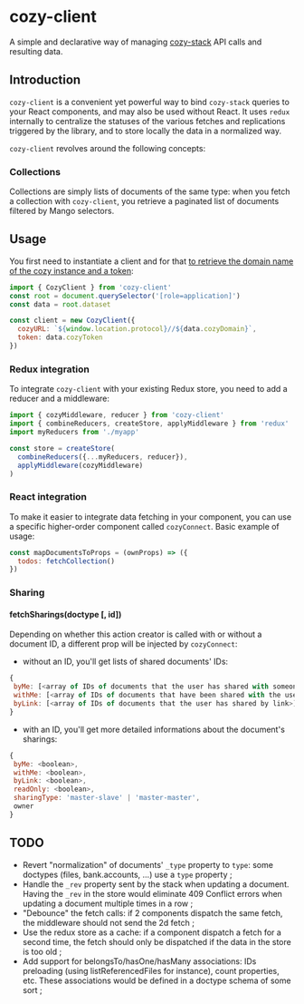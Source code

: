 # cozy-client
A simple and declarative way of managing [cozy-stack](https://github.com/cozy/cozy-stack) API calls and resulting data.

## Introduction
`cozy-client` is a convenient yet powerful way to bind `cozy-stack` queries to your React components, and may also be used without React. It uses `redux` internally to centralize the statuses of the various fetches and replications triggered by the library, and to store locally the data in a normalized way.

`cozy-client` revolves around the following concepts:

### Collections

Collections are simply lists of documents of the same type: when you fetch a collection with `cozy-client`, you retrieve a paginated list of documents filtered by Mango selectors.

## Usage
You first need to instantiate a client and for that [to retrieve the domain name of the cozy instance and a token](https://cozy.github.io/cozy-docs-v3/en/dev/app/#behind-the-magic):

```js
import { CozyClient } from 'cozy-client'
const root = document.querySelector('[role=application]')
const data = root.dataset

const client = new CozyClient({
  cozyURL: `${window.location.protocol}//${data.cozyDomain}`,
  token: data.cozyToken
})
```

### Redux integration

To integrate `cozy-client` with your existing Redux store, you need to add a reducer and a middleware:

```js
import { cozyMiddleware, reducer } from 'cozy-client'
import { combineReducers, createStore, applyMiddleware } from 'redux'
import myReducers from './myapp'

const store = createStore(
  combineReducers({...myReducers, reducer}),
  applyMiddleware(cozyMiddleware)
)
```

### React integration

To make it easier to integrate data fetching in your component, you can use a specific higher-order component called `cozyConnect`. Basic example of usage:

```jsx
const mapDocumentsToProps = (ownProps) => ({
  todos: fetchCollection()
})
```

### Sharing

#### fetchSharings(doctype [, id])

Depending on whether this action creator is called with or without a document ID, a different prop will be injected by `cozyConnect`:

 - without an ID, you'll get lists of shared documents' IDs:
 ```js
{
  byMe: [<array of IDs of documents that the user has shared with someone>],
  withMe: [<array of IDs of documents that have been shared with the user>],
  byLink: [<array of IDs of documents that the user has shared by link>]
}
 ```
 - with an ID, you'll get more detailed informations about the document's sharings:
 ```js
 {
  byMe: <boolean>,
  withMe: <boolean>,
  byLink: <boolean>,
  readOnly: <boolean>,
  sharingType: 'master-slave' | 'master-master',
  owner
 }
 ```

## TODO
 - Revert "normalization" of documents' `_type` property to `type`: some doctypes (files, bank.accounts, ...) use a `type` property ;
 - Handle the `_rev` property sent by the stack when updating a document. Having the `_rev` in the store would eliminate 409 Conflict errors when updating a document multiple times in a row ;
 - "Debounce" the fetch calls: if 2 components dispatch the same fetch, the middleware should not send the 2d fetch ;
 - Use the redux store as a cache: if a component dispatch a fetch for a second time, the fetch should only be dispatched if the data in the store is too old ;
 - Add support for belongsTo/hasOne/hasMany associations: IDs preloading (using listReferencedFiles for instance),
 count properties, etc. These associations would be defined in a doctype schema of some sort ;
